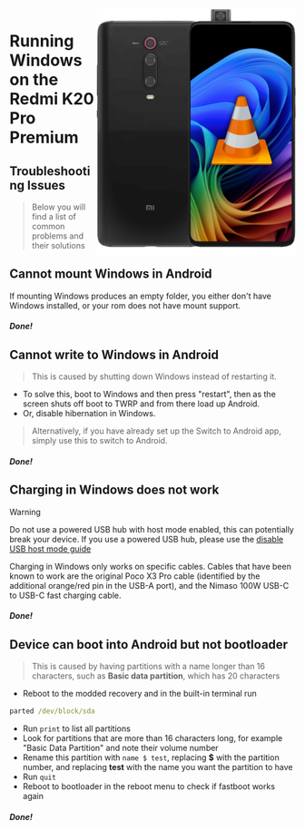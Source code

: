 <img align="right" src="https://github.com/new-WoA-Raphael/woa-raphael/blob/main/media/raphaelbutnotass.png" width="350" alt="Windows 11 running on a Redmi K20 Pro">

# Running Windows on the Redmi K20 Pro Premium

## Troubleshooting Issues
> Below you will find a list of common problems and their solutions

## Cannot mount Windows in Android
If mounting Windows produces an empty folder, you either don't have Windows installed, or your rom does not have mount support.

##### Done!


## Cannot write to Windows in Android
> This is caused by shutting down Windows instead of restarting it.
- To solve this, boot to Windows and then press "restart", then as the screen shuts off boot to TWRP and from there load up Android.
- Or, disable hibernation in Windows.
> Alternatively, if you have already set up the Switch to Android app, simply use this to switch to Android.

##### Done!


## Charging in Windows does not work
> [!WARNING]
> Do not use a powered USB hub with host mode enabled, this can potentially break your device. If you use a powered USB hub, please use the [disable USB host mode guide](/guide/English/Additional-materials-en.md#Disabling-USB-host-mode)

Charging in Windows only works on specific cables. Cables that have been known to work are the original Poco X3 Pro cable (identified by the additional orange/red pin in the USB-A port), and the Nimaso 100W USB-C to USB-C fast charging cable.

##### Done!


## Device can boot into Android but not bootloader
> This is caused by having partitions with a name longer  than 16 characters, such as **Basic data partition**, which has 20 characters
- Reboot to the modded recovery and in the built-in terminal run
```cmd
parted /dev/block/sda
```
- Run ```print``` to list all partitions
- Look for partitions that are more than 16 characters long, for example "Basic Data Partition" and note their volume number
- Rename this partition with ```name $ test```, replacing **$** with the partition number, and replacing **test** with the name you want the partition to have
- Run ```quit```
- Reboot to bootloader in the reboot menu to check if fastboot works again

##### Done!




















